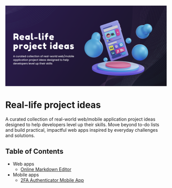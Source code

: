 <p align="center">
  <img src="./banner.png" alt="Project Ideas Banner">
</p>

# Real-life project ideas
A curated collection of real-world web/mobile application project ideas designed to help developers level up their skills. Move beyond to-do lists and build practical, impactful web apps inspired by everyday challenges and solutions.

## Table of Contents
- Web apps
    - [Online Markdown Editor](web/online-markdown-editor.md)
- Mobile apps
    - [2FA Authenticator Mobile App](mobile/2fa-authenticator-app.md)